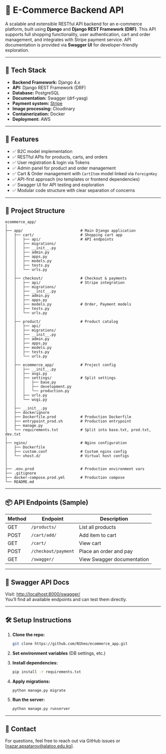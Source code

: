 # 🛒 E-Commerce Backend API

A scalable and extensible RESTful API backend for an e-commerce platform, built using **Django** and **Django REST Framework (DRF)**. This API supports full shopping functionality, user authentication, cart and order management, and integrates with Stripe payment service. API documentation is provided via **Swagger UI** for developer-friendly exploration.

---

## 🔧 Tech Stack

- **Backend Framework:** Django 4.x
- **API:** Django REST Framework (DRF)
- **Database:** PostgreSQL
- **Documentation:** Swagger (drf-yasg)
- **Payment system:** [Stripe](https://stripe.com/)
- **Image processing:** Cloudinary
- **Containerization:** Docker
- **Deployment:** AWS

---

## 🚀 Features

- ✅ B2C model implementation
- ✅ RESTful APIs for products, carts, and orders
- ✅ User registration & login via Tokens
- ✅ Admin panel for product and order management
- ✅ Cart & Order management with `CartItem` model linked via `ForeignKey`
- ✅ API-first approach (no templates or frontend dependencies)
- ✅ Swagger UI for API testing and exploration
- ✅ Modular code structure with clear separation of concerns

---

## 📂 Project Structure

```
ecommerce_app/
│
├── app/                          # Main Django application
│   ├── cart/                     # Shopping cart app
│   │   ├── api/                  # API endpoints
│   │   ├── migrations/
│   │   ├── __init__.py
│   │   ├── admin.py
│   │   ├── apps.py
│   │   ├── models.py
│   │   ├── tests.py
│   │   └── urls.py
│   │
│   ├── checkout/                 # Checkout & payments
│   │   ├── api/                  # Stripe integration
│   │   ├── migrations/
│   │   ├── __init__.py
│   │   ├── admin.py
│   │   ├── apps.py
│   │   ├── models.py             # Order, Payment models
│   │   ├── tests.py
│   │   └── urls.py
│   │
│   ├── product/                  # Product catalog
│   │   ├── api/
│   │   ├── migrations/
│   │   ├── __init__.py
│   │   ├── admin.py
│   │   ├── apps.py
│   │   ├── models.py             
│   │   ├── tests.py
│   │   └── urls.py
│   │
│   ├── ecommerce_app/            # Project config
│   │   ├── __init__.py
│   │   ├── asgi.py
│   │   ├── settings/             # Split settings
│   │   │   ├── base.py
│   │   │   ├── development.py
│   │   │   └── production.py
│   │   ├── urls.py
│   │   └── wsgi.py
│   │
│   ├── __init__.py
│   ├── dockerignore
│   ├── Dockerfile.prod           # Production Dockerfile
│   ├── entrypoint_prod.sh        # Production entrypoint
│   ├── manage.py
│   └── requirements.txt          # Split into base.txt, prod.txt, dev.txt
│
├── nginx/                        # Nginx configuration
│   ├── Dockerfile
│   ├── custom.conf               # Custom nginx config
│   └── vhost.d/                  # Virtual host configs
│
│
├── .env.prod                     # Production environment vars
├── .gitignore
├── docker-compose.prod.yml       # Production compose
└── README.md
```

---

## 📦 API Endpoints (Sample)

| Method | Endpoint                 | Description                    |
|--------|--------------------------|--------------------------------|
| GET    | `/products/`         | List all products              |
| POST   | `/cart/add/`         | Add item to cart               |
| GET    | `/cart/`             | View cart                      |
| POST   | `/checkout/payment`  | Place an order and pay         |
| GET    | `/swagger/`          | View Swagger documentation     |

---

## 📄 Swagger API Docs

Visit: [http://localhost:8000/swagger/](http://localhost:8000/swagger/)  
You’ll find all available endpoints and can test them directly.

---

## 🛠️ Setup Instructions

1. **Clone the repo:**
   ```bash
   git clone https://github.com/N1heo/ecommerce_app.git
   ```

2. **Set environment variables** (DB settings, etc.)

3. **Install dependencies:**
   ```bash
   pip install -r requirements.txt
   ```

4. **Apply migrations:**
   ```bash
   python manage.py migrate
   ```

5. **Run the server:**
   ```bash
   python manage.py runserver
   ```

---

## 🙋 Contact

For questions, feel free to reach out via GitHub issues or [nazar.apsatarov@alatoo.edu.kg].
